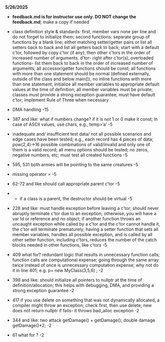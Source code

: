 
**5/26/2025**
*  **feedback.md is for instructor use only. DO NOT change the feedback.md**; make a copy if needed
* class definition style & standards:  first, member vars  none per line and do not forget to initialize them;  second functions: separate group of functions  by a blank line; either matching setter/getter pairs or list all setters back to back and list all getters back to back; start with a default c’tor, followed by  copy c’tor (if any), then other c’tors in the order of increased number of arguments, d’tor- right after c’tor(s), overloaded functions- list them back to back in the order of increased number of arguments;  all accessor/getter functions should be const; all functions with more than one statement should be normal (defined externally, outside of the class and below main()), no inline functions with more than one statement; initialize all member variables to appropriate default values at the time of definition; all member variables must be private; classes must provide a strong exception guarantee; must have default c’tor; implement Rule of Three when necessary
* DMA handling -15
* 387 and like: what if numbers change? if it is not 1 or 0 make it const; in case of ASCII values, use chars, e.g., temp>’a’   -5
* inadequate and/ insufficient test data/ not all possible scenarios and edge cases have been tested; e.g., each record has 4 pieces of data; pow(2,4)->16  possible combinations of valid/invalid and only one of them is a valid record; all menu options should be tested;  no zeros, negative numbers, etc; must test all created functions -5
*  595, 531 both armies will be pointing to the same creatures -5 
* missing operator = -5
* 62-72  and like should call appropriate parent  c’tor -5
* *  if a class is a parent, the destructor should be virtual -5
* 228 and like: must handle exception before leaving a c’tor; should never abruptly terminate c’tor due to an exception; otherwise, you will have a var Id or reference and no object; if another function throws an uncaught exception while called by a c’tor and the c’tor cannot handle it, the c’tor will terminate prematurely;  having a setter function that sets all member variables, handles all possible exception,   and  is called by all other  setter function, including c’tors, reduces the number of  the catch blocks needed in other functions, like c’tors -5
* 409 what for? redundant logic that results in unnecessary function calls; function calls are computational expense; going through the same array twice instead of once is unnecessary computation expense;  why not do it in line 401; e.g. p= new MyClass(3,5,6) ; -2
* 398 and like: should initialize all pointers to nullptr at the time of definition/allocation; this helps with debugging, DMA, and providing a strong exception guarantee -2
* 417 if you use delete on something that was not dynamically allocated, a compiler might throw an exception; check first, then use delete; new does not return nullptr if fails- it throws bad_alloc exception -2

* 344 and like:  two attack getDamage() + getDamage(); double damage getDamage()*2; -2
* 61 what for ? -2


